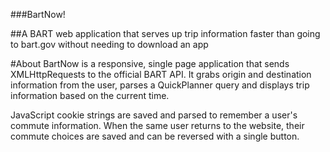 ###BartNow!

##A BART web application that serves up trip information faster than going to bart.gov without needing to download an app

#About
BartNow is a responsive, single page application that sends XMLHttpRequests to the official BART API. It grabs origin and destination information from the user, parses a QuickPlanner query and displays trip information based on the current time.

JavaScript cookie strings are saved and parsed to remember a user's commute information. When the same user returns to the website, their commute choices are saved and can be reversed with a single button.
